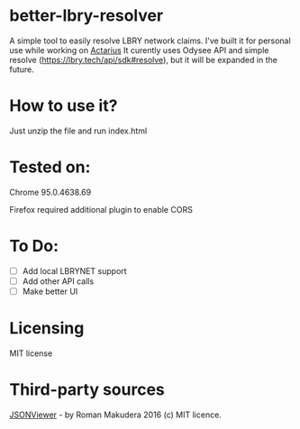 # better-lbry-resolver
A simple tool to easily resolve LBRY network claims. 
I've built it for personal use while working on [Actarius](https://github.com/Shroom2020/actarius-lbry-browser)
It curently uses Odysee API and simple resolve (https://lbry.tech/api/sdk#resolve), but it will be expanded in the future.

# How to use it?
Just unzip the file and run index.html

# Tested on:
Chrome 95.0.4638.69

Firefox required additional plugin to enable CORS

# To Do:
- [ ] Add local LBRYNET support
- [ ] Add other API calls
- [ ] Make better UI

# Licensing
MIT license

# Third-party sources
[JSONViewer](https://github.com/LorDOniX/json-viewer) - by Roman Makudera 2016 (c) MIT licence.
 
